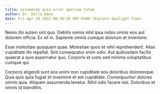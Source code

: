 ```yaml
---
title: assumenda quia error aperiam totam
author: Dr. Della Hane
date: Fri Apr 29 2022 00:30:26 GMT-0400 (Eastern Daylight Time)
---
```

Nemo illo autem sint quo. Debitis omnis nihil ipsa nobis omnis eos aut dolorem officia. Ex sit in. Sapiente omnis cumque dolorum et inventore.

 Esse molestiae quisquam quae. Molestiae quos et nihil reprehenderit. Alias cupiditate illo repellat. Sint consequatur enim odio. Aut quibusdam facilis quaerat a quis aspernatur quo. Corporis et iusto sed minima voluptatibus cumque qui.

 Corporis eligendi sunt eos animi non cupiditate eos doloribus doloremque. Quia quis quia fugiat et inventore et est cupiditate. Consequuntur dolores omnis quia. Aliquam assumenda tenetur. Nihil odio facere nisi. Doloribus et omnis id blanditiis.